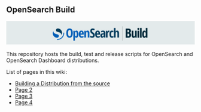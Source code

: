 ## OpenSearch Build

![build_logo](https://raw.githubusercontent.com/opensearch-project/opensearch-build/main/opensearch_build_image.png)

This repository hosts the build, test and release scripts for OpenSearch and OpenSearch Dashboard distributions.

List of pages in this wiki:
- [Building a Distribution from the source](https://github.com/SachinSahu431/opensearch-build/wiki/Building-an-OpenSearch-and-OpenSearch-Dashboards-Distribution)
- [Page 2](https://github.com/SachinSahu431/opensearch-build/wiki/Welcome-to-Page-2)
- [Page 3](./Page-3.md)
- [Page 4](Page-4.md)